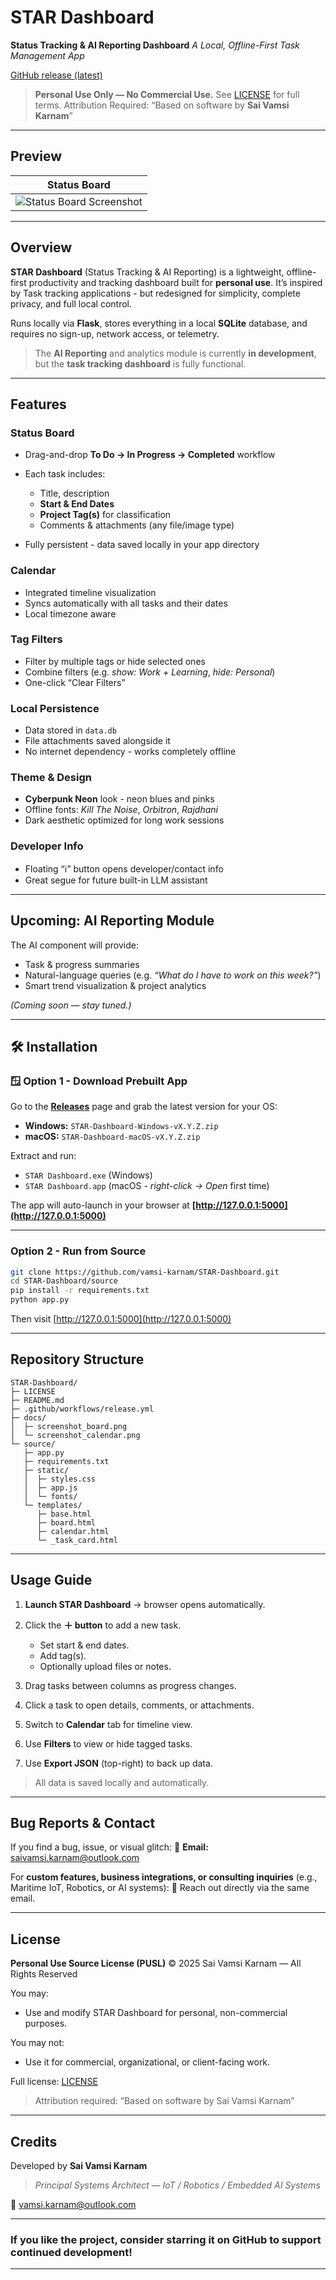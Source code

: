 # STAR Dashboard

**Status Tracking & AI Reporting Dashboard**
*A Local, Offline-First Task Management App*

[GitHub release (latest)](https://github.com/vamsi-karnam/STAR-Dashboard/releases/tag/v1.0)

> **Personal Use Only — No Commercial Use.**
> See [LICENSE](https://github.com/vamsi-karnam/STAR-Dashboard?tab=License-1-ov-file) for full terms.
> Attribution Required: “Based on software by **Sai Vamsi Karnam**”

---

## Preview

| Status Board                                          |
| ----------------------------------------------------- | 
| ![Status Board Screenshot](docs/status.png) |

---

## Overview

**STAR Dashboard** (Status Tracking & AI Reporting) is a lightweight, offline-first productivity and tracking dashboard built for **personal use**.
It’s inspired by Task tracking applications - but redesigned for simplicity, complete privacy, and full local control.

Runs locally via **Flask**, stores everything in a local **SQLite** database, and requires no sign-up, network access, or telemetry.

> The **AI Reporting** and analytics module is currently **in development**, but the **task tracking dashboard** is fully functional.

---

## Features

### Status Board

* Drag-and-drop **To Do → In Progress → Completed** workflow
* Each task includes:

  * Title, description
  * **Start & End Dates**
  * **Project Tag(s)** for classification
  * Comments & attachments (any file/image type)
* Fully persistent - data saved locally in your app directory

### Calendar

* Integrated timeline visualization
* Syncs automatically with all tasks and their dates
* Local timezone aware

### Tag Filters

* Filter by multiple tags or hide selected ones
* Combine filters (e.g. *show: Work + Learning*, *hide: Personal*)
* One-click “Clear Filters”

### Local Persistence

* Data stored in `data.db`
* File attachments saved alongside it
* No internet dependency - works completely offline

### Theme & Design

* **Cyberpunk Neon** look - neon blues and pinks
* Offline fonts: *Kill The Noise*, *Orbitron*, *Rajdhani*
* Dark aesthetic optimized for long work sessions

### Developer Info

* Floating “ℹ️” button opens developer/contact info
* Great segue for future built-in LLM assistant

---

## Upcoming: AI Reporting Module

The AI component will provide:

* Task & progress summaries
* Natural-language queries (e.g. *“What do I have to work on this week?”*)
* Smart trend visualization & project analytics

*(Coming soon — stay tuned.)*

---

## 🛠️ Installation

### 🪟 Option 1 - Download Prebuilt App

Go to the [**Releases**](https://github.com/vamsi-karnam/STAR-Dashboard/releases) page and grab the latest version for your OS:

* **Windows:** `STAR-Dashboard-Windows-vX.Y.Z.zip`
* **macOS:** `STAR-Dashboard-macOS-vX.Y.Z.zip`

Extract and run:

* `STAR Dashboard.exe` (Windows)
* `STAR Dashboard.app` (macOS - *right-click → Open* first time)

The app will auto-launch in your browser at
**[http://127.0.0.1:5000](http://127.0.0.1:5000)**

---

### Option 2 - Run from Source

```bash
git clone https://github.com/vamsi-karnam/STAR-Dashboard.git
cd STAR-Dashboard/source
pip install -r requirements.txt
python app.py
```

Then visit [http://127.0.0.1:5000](http://127.0.0.1:5000)

---

## Repository Structure

```
STAR-Dashboard/
├─ LICENSE
├─ README.md
├─ .github/workflows/release.yml
├─ docs/
│  ├─ screenshot_board.png
│  └─ screenshot_calendar.png
└─ source/
   ├─ app.py
   ├─ requirements.txt
   ├─ static/
   │  ├─ styles.css
   │  ├─ app.js
   │  └─ fonts/
   └─ templates/
      ├─ base.html
      ├─ board.html
      ├─ calendar.html
      └─ _task_card.html
```

---

## Usage Guide

1. **Launch STAR Dashboard** → browser opens automatically.
2. Click the **＋ button** to add a new task.

   * Set start & end dates.
   * Add tag(s).
   * Optionally upload files or notes.
3. Drag tasks between columns as progress changes.
4. Click a task to open details, comments, or attachments.
5. Switch to **Calendar** tab for timeline view.
6. Use **Filters** to view or hide tagged tasks.
7. Use **Export JSON** (top-right) to back up data.

> All data is saved locally and automatically.

---

## Bug Reports & Contact

If you find a bug, issue, or visual glitch:
📧 **Email:** [saivamsi.karnam@outlook.com](mailto:saivamsi.karnam@outlook.com)

For **custom features, business integrations, or consulting inquiries** (e.g., Maritime IoT, Robotics, or AI systems):
📩 Reach out directly via the same email.

---

## License

**Personal Use Source License (PUSL)**
© 2025 Sai Vamsi Karnam — All Rights Reserved

You may:

* Use and modify STAR Dashboard for personal, non-commercial purposes.

You may not:

* Use it for commercial, organizational, or client-facing work.

Full license: [LICENSE](https://github.com/vamsi-karnam/STAR-Dashboard?tab=License-1-ov-file)

> Attribution required: “Based on software by Sai Vamsi Karnam”

---

## Credits

Developed by **Sai Vamsi Karnam**

> *Principal Systems Architect — IoT / Robotics / Embedded AI Systems*

📩 [vamsi.karnam@outlook.com](mailto:saivamsi.karnam@outlook.com)

---

### If you like the project, consider starring it on GitHub to support continued development!

---
